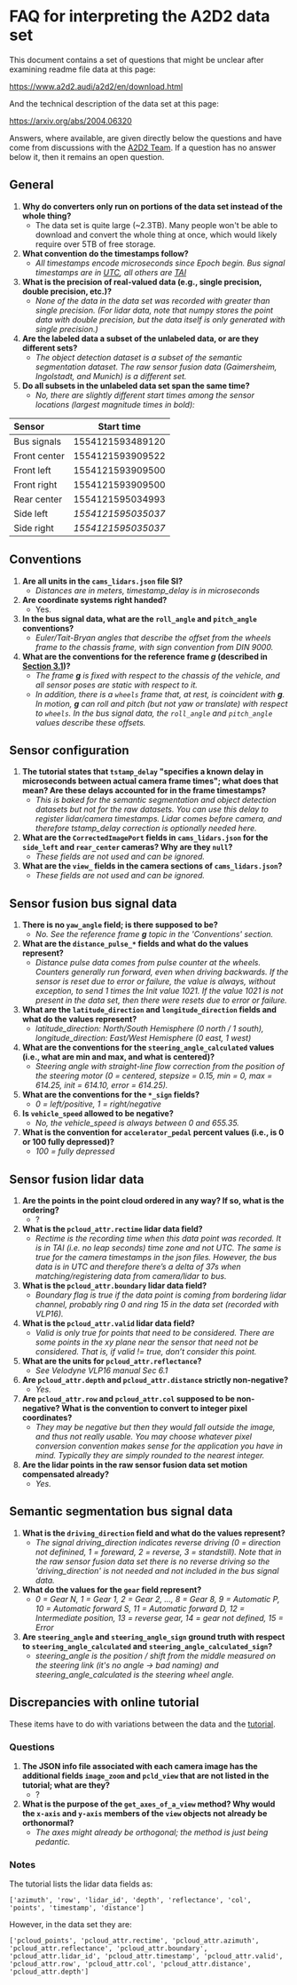 # FAQ for interpreting the A2D2 data set

This document contains a set of questions that might be unclear after examining readme file data at this page:

https://www.a2d2.audi/a2d2/en/download.html

And the technical description of the data set at this page:

https://arxiv.org/abs/2004.06320

Answers, where available, are given directly below the questions and have come from discussions with the [A2D2 Team](https://www.a2d2.audi/a2d2/en/team.html). If a question has no answer below it, then it remains an open question.

## General

1. **Why do converters only run on portions of the data set instead of the whole thing?**
    * The data set is quite large (~2.3TB). Many people won't be able to download and convert the whole thing at once, which would likely require over 5TB of free storage.
1. **What convention do the timestamps follow?**
    * *All timestamps encode microseconds since Epoch begin. Bus signal timestamps are in [UTC](https://en.wikipedia.org/wiki/Coordinated_Universal_Time), all others are [TAI](https://en.wikipedia.org/wiki/International_Atomic_Time)*
1. **What is the precision of real-valued data (e.g., single precision, double precision, etc.)?**
    * *None of the data in the data set was recorded with greater than single precision. (For lidar data, note that numpy stores the point data with double precision, but the data itself is only generated with single precision.)*
1. **Are the labeled data a subset of the unlabeled data, or are they different sets?**
    * *The object detection dataset is a subset of the semantic segmentation dataset. The raw sensor fusion data (Gaimersheim, Ingolstadt, and Munich) is a different set.*
1. **Do all subsets in the unlabeled data set span the same time?**
    * *No, there are slightly different start times among the sensor locations (largest magnitude times in bold):*

| Sensor       | Start time        |
| :------------| :---------------: |
| Bus signals  | 1554121593489120  |
| Front center | 1554121593909522  |
| Front left   | 1554121593909500  |
| Front right  | 1554121593909500  |
| Rear center  | 1554121595034993  |
| Side left    | *1554121595035037*  |
| Side right   | *1554121595035037*  |

## Conventions

1. **Are all units in the `cams_lidars.json` file SI?**
    * *Distances are in meters, timestamp_delay is in microseconds*
1. **Are coordinate systems right handed?**
    * Yes.
1. **In the bus signal data, what are the `roll_angle` and `pitch_angle` conventions?**
    * *Euler/Tait-Bryan angles that describe the offset from the wheels frame to the chassis frame, with sign convention from DIN 9000.*
1. **What are the conventions for the reference frame ***g*** (described in [Section 3.1](https://arxiv.org/pdf/2004.06320.pdf))?**
    * *The frame ***g*** is fixed with respect to the chassis of the vehicle, and all sensor poses are static with respect to it.*
    * *In addition, there is a `wheels` frame that, at rest, is coincident with ***g***. In motion, ***g*** can roll and pitch (but not yaw or translate) with respect to `wheels`. In the bus signal data, the `roll_angle` and `pitch_angle` values describe these offsets.*

## Sensor configuration

1. **The tutorial states that `tstamp_delay` "specifies a known delay in microseconds between actual camera frame times"; what does that mean? Are these delays accounted for in the frame timestamps?**
    * *This is baked for the semantic segmentation and object detection datasets but not for the raw datasets. You can use this delay to register lidar/camera timestamps. Lidar comes before camera, and therefore tstamp_delay correction is optionally needed here.*
1. **What are the `CorrectedImagePort` fields in `cams_lidars.json` for the `side_left` and `rear_center` cameras? Why are they `null`?**
    * *These fields are not used and can be ignored.*
1. **What are the `view_` fields in the camera sections of `cams_lidars.json`?**
    * *These fields are not used and can be ignored.*

## Sensor fusion bus signal data

1. **There is no `yaw_angle` field; is there supposed to be?**
    * *No. See the reference frame ***g*** topic in the 'Conventions' section.*
1. **What are the `distance_pulse_*` fields and what do the values represent?**
    * *Distance pulse data comes from pulse counter at the wheels. Counters generally run forward, even when driving backwards. If the sensor is reset due to error or failure, the value is always, without exception, to send 1 times the Init value 1021. If the value 1021 is not present in the data set, then there were resets due to error or failure.*
1. **What are the `latitude_direction` and `longitude_direction` fields and what do the values represent?**
    * *latitude_direction: North/South Hemisphere (0 north / 1 south), longitude_direction: East/West Hemisphere (0 east, 1 west)*
1. **What are the conventions for the `steering_angle_calculated` values (i.e., what are min and max, and what is centered)?**
    * *Steering angle with straight-line flow correction from the position of the steering motor (0 = centered, stepsize = 0.15, min = 0, max = 614.25, init = 614.10, error = 614.25).*
1. **What are the conventions for the `*_sign` fields?**
    * *0 = left/positive, 1 = right/negative*
1. **Is `vehicle_speed` allowed to be negative?**
    * *No, the vehicle_speed is always between 0 and 655.35.*
1. **What is the convention for `accelerator_pedal` percent values (i.e., is 0 or 100 fully depressed)?**
    * *100 = fully depressed*

## Sensor fusion lidar data

1. **Are the points in the point cloud ordered in any way? If so, what is the ordering?**
    * ?
1. **What is the `pcloud_attr.rectime` lidar data field?**
    * *Rectime is the recording time when this data point was recorded. It is in TAI (i.e. no leap seconds) time zone and not UTC. The same is true for the camera timestamps in the json files. However, the bus data is in UTC and therefore there’s a delta of 37s when matching/registering data from camera/lidar to bus.*
1. **What is the `pcloud_attr.boundary` lidar data field?**
    * *Boundary flag is true if the data point is coming from bordering lidar channel, probably ring 0 and ring 15 in the data set (recorded with VLP16).*
1. **What is the `pcloud_attr.valid` lidar data field?**
    * *Valid is only true for points that need to be considered. There are some points in the xy plane near the sensor that need not be considered. That is, if valid != true, don’t consider this point.*
1. **What are the units for `pcloud_attr.reflectance`?**
    * *See Velodyne VLP16 manual Sec 6.1*
1. **Are `pcloud_attr.depth` and `pcloud_attr.distance` strictly non-negative?**
    * *Yes.*
1. **Are `pcloud_attr.row` and `pcloud_attr.col` supposed to be non-negative? What is the convention to convert to integer pixel coordinates?**
    * *They may be negative but then they would fall outside the image, and thus not really usable. You may choose whatever pixel conversion convention makes sense for the application you have in mind. Typically they are simply rounded to the nearest integer.*
1. **Are the lidar points in the raw sensor fusion data set motion compensated already?**
    * *Yes.*

## Semantic segmentation bus signal data

1. **What is the `driving_direction` field and what do the values represent?**
    * *The signal driving_direction indicates reverse driving (0 = direction not definined, 1 = foreward, 2 = reverse, 3 = standstill). Note that in the raw sensor fusion data set there is no reverse driving so the 'driving_direction' is not needed and not included in the bus signal data.*
1. **What do the values for the `gear` field represent?**
    * *0 = Gear N, 1 = Gear 1, 2 = Gear 2, ..., 8 = Gear 8, 9 = Automatic P, 10 = Automatic forward S, 11 = Automatic forward D, 12 = Intermediate position, 13 = reverse gear, 14 = gear not defined, 15 = Error*
1. **Are `steering_angle` and `steering_angle_sign` ground truth with respect to `steering_angle_calculated` and `steering_angle_calculated_sign`?**
    * *steering_angle is the position / shift from the middle measured on the steering link (it's no angle -> bad naming) and steering_angle_calculated is the steering wheel angle.*

## Discrepancies with online tutorial

These items have to do with variations between the data and the [tutorial](https://www.a2d2.audi/a2d2/en/tutorial.html).

### Questions

1. **The JSON info file associated with each camera image has the additional fields `image_zoom` and `pcld_view` that are not listed in the tutorial; what are they?**
    * ?
1. **What is the purpose of the `get_axes_of_a_view` method? Why would the `x-axis` and `y-axis` members of the `view` objects not already be orthonormal?**
    * *The axes might already be orthogonal; the method is just being pedantic.*

### Notes

The tutorial lists the lidar data fields as:

```
['azimuth', 'row', 'lidar_id', 'depth', 'reflectance', 'col', 'points', 'timestamp', 'distance']
```

However, in the data set they are:

```
['pcloud_points', 'pcloud_attr.rectime', 'pcloud_attr.azimuth', 'pcloud_attr.reflectance', 'pcloud_attr.boundary', 'pcloud_attr.lidar_id', 'pcloud_attr.timestamp', 'pcloud_attr.valid', 'pcloud_attr.row', 'pcloud_attr.col', 'pcloud_attr.distance', 'pcloud_attr.depth']
```
